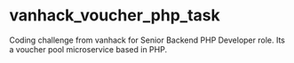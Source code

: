# vanhack_voucher_php_task
Coding challenge from vanhack for Senior Backend PHP Developer role. Its a voucher​ pool​ ​microservice​ ​based​ ​in​​ PHP.
